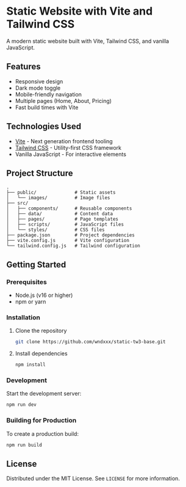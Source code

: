 # Static Website with Vite and Tailwind CSS

A modern static website built with Vite, Tailwind CSS, and vanilla JavaScript.

## Features
- Responsive design
- Dark mode toggle
- Mobile-friendly navigation
- Multiple pages (Home, About, Pricing)
- Fast build times with Vite

## Technologies Used
- [Vite](https://vitejs.dev/) - Next generation frontend tooling
- [Tailwind CSS](https://tailwindcss.com/) - Utility-first CSS framework
- Vanilla JavaScript - For interactive elements

## Project Structure
```
.
├── public/              # Static assets
│   └── images/          # Image files
├── src/
│   ├── components/      # Reusable components
│   ├── data/            # Content data
│   ├── pages/           # Page templates
│   ├── scripts/         # JavaScript files
│   └── styles/          # CSS files
├── package.json         # Project dependencies
├── vite.config.js       # Vite configuration
└── tailwind.config.js   # Tailwind configuration
```

## Getting Started

### Prerequisites
- Node.js (v16 or higher)
- npm or yarn

### Installation
1. Clone the repository
   ```sh
   git clone https://github.com/wndxxx/static-tw3-base.git
   ```
2. Install dependencies
   ```sh
   npm install
   ```

### Development
Start the development server:
```sh
npm run dev
```

### Building for Production
To create a production build:
```sh
npm run build
```

## License
Distributed under the MIT License. See `LICENSE` for more information.
